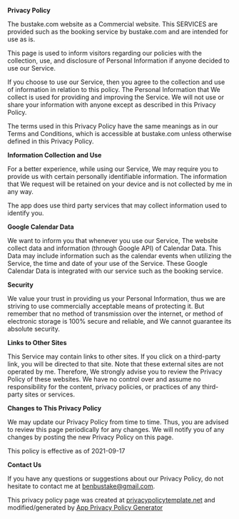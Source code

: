 **Privacy Policy**

The bustake.com website as a Commercial website. This SERVICES are provided such as the booking service by bustake.com and are intended for use as is.

This page is used to inform visitors regarding our policies with the collection, use, and disclosure of Personal Information if anyone decided to use our Service.

If you choose to use our Service, then you agree to the collection and use of information in relation to this policy. The Personal Information that We collect is used for providing and improving the Service. We will not use or share your information with anyone except as described in this Privacy Policy.

The terms used in this Privacy Policy have the same meanings as in our Terms and Conditions, which is accessible at bustake.com unless otherwise defined in this Privacy Policy.

**Information Collection and Use**

For a better experience, while using our Service, We may require you to provide us with certain personally identifiable information. The information that We request will be retained on your device and is not collected by me in any way.

The app does use third party services that may collect information used to identify you.


**Google Calendar Data**

We want to inform you that whenever you use our Service,  The website collect data and information (through Google API) of Calendar Data. This Data may include information such as the calendar events when utilizing the Service, the time and date of your use of the Service. These Google Calendar Data is integrated with our service such as the booking service.


**Security**

We value your trust in providing us your Personal Information, thus we are striving to use commercially acceptable means of protecting it. But remember that no method of transmission over the internet, or method of electronic storage is 100% secure and reliable, and We cannot guarantee its absolute security.

**Links to Other Sites**

This Service may contain links to other sites. If you click on a third-party link, you will be directed to that site. Note that these external sites are not operated by me. Therefore, We strongly advise you to review the Privacy Policy of these websites. We have no control over and assume no responsibility for the content, privacy policies, or practices of any third-party sites or services.


**Changes to This Privacy Policy**

We may update our Privacy Policy from time to time. Thus, you are advised to review this page periodically for any changes. We will notify you of any changes by posting the new Privacy Policy on this page.

This policy is effective as of 2021-09-17

**Contact Us**

If you have any questions or suggestions about our Privacy Policy, do not hesitate to contact me at benbustake@gmail.com.

This privacy policy page was created at [privacypolicytemplate.net](https://privacypolicytemplate.net) and modified/generated by [App Privacy Policy Generator](https://app-privacy-policy-generator.nisrulz.com/)